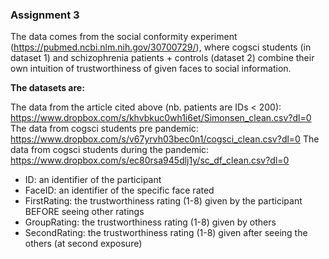 ### Assignment 3

The data comes from the social conformity experiment (https://pubmed.ncbi.nlm.nih.gov/30700729/), where cogsci students (in dataset 1) and schizophrenia patients + controls (dataset 2) combine their own intuition of trustworthiness of given faces to social information.

**The datasets are:**

The data from the article cited above (nb. patients are IDs < 200): https://www.dropbox.com/s/khvbkuc0wh1i6et/Simonsen_clean.csv?dl=0
The data from cogsci students pre pandemic: https://www.dropbox.com/s/v67yrvh03bec0n1/cogsci_clean.csv?dl=0
The data from cogsci students during the pandemic: https://www.dropbox.com/s/ec80rsa945dlj1y/sc_df_clean.csv?dl=0
* ID: an identifier of the participant
* FaceID: an identifier of the specific face rated
* FirstRating: the trustworthiness rating (1-8) given by the participant BEFORE seeing other ratings   
* GroupRating: the trustworthiness rating (1-8) given by others
* SecondRating: the trustworthiness rating (1-8) given after seeing the others (at second exposure)
